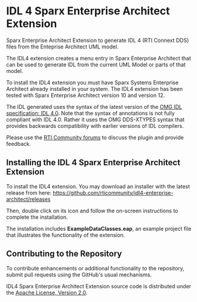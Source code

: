 # IDL 4 Sparx Enterprise Architect Extension
Sparx Enterprise Architect Extension to generate IDL 4 (RTI Connext DDS) files from the Enteprise Architect UML model.

The IDL4 extension creates a menu entry in Sparx Enterprise Architect that can be used to generate IDL from the current UML Model or parts of that model. 

To install the IDL4 extension you must have Sparx Systems Enterprise Architect already installed in your system. The IDL4 extension has been tested with Sparx Enterprise Architect version 10 and version 12.

The IDL generated uses the syntax of the latest version of the [OMG IDL specification: IDL 4.0](http://www.omg.org/members/cgi-bin/doc?mars/15-04-01.pdf). Note that the syntax of annotations is not fully compliant with IDL 4.0. Rather it uses the OMG DDS-XTYPES syntax that provides backwards compatibility with earlier versions of IDL compilers.

Please use the [RTI Community forums](http://community.rti.com) to discuss the plugin and provide feedback.

## Installing the IDL 4 Sparx Enterprise Architect Extension
To install the IDL4 extension. You may download an installer with the latest release from here:
https://github.com/rticommunity/idl4-enterprise-architect/releases

Then, double click on its icon and follow the on-screen instructions to complete the installation. 

The installation includes **ExampleDataClasses.eap**, an example project file that illustrates the functionality of the extension.

## Contributing to the Repository

To contribute enhancements or additional functionality to the repository, submit pull requests using the GitHub's usual mechanisms. 

IDL4 Sparx Enterprise Architect Extension source code is distributed under the [Apache License, Version 2.0](https://github.com/rticommunity/idl4-enterprise-architect/LICENSE).
